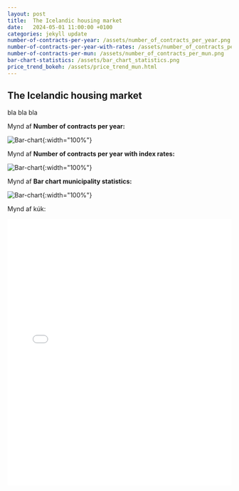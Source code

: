 ```yaml
---
layout: post
title:  The Icelandic housing market
date:   2024-05-01 11:00:00 +0100
categories: jekyll update
number-of-contracts-per-year: /assets/number_of_contracts_per_year.png
number-of-contracts-per-year-with-rates: /assets/number_of_contracts_per_year_w_rates.png
number-of-contracts-per-mun: /assets/number_of_contracts_per_mun.png
bar-chart-statistics: /assets/bar_chart_statistics.png
price_trend_bokeh: /assets/price_trend_mun.html
---
```

## The Icelandic housing market
bla bla bla

Mynd af **Number of contracts per year:**

![Bar-chart]({{page.number-of-contracts-per-year}}){:width="100%"}

Mynd af **Number of contracts per year with index rates:**

![Bar-chart]({{page.number-of-contracts-per-year-with-rates}}){:width="100%"}

Mynd af **Bar chart municipality statistics:**

![Bar-chart]({{page.bar-chart-statistics}}){:width="100%"}

Mynd af kúk:

<iframe src="{{page.price_trend_bokeh}}" width="100%" height="600px" frameborder="0">
    Sorry, your browser doesn't support iframes.
</iframe>

